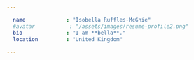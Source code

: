 ```yaml
---

  name             : "Isobella Ruffles-McGhie"
  #avatar           : "/assets/images/resume-profile2.png"
  bio              : "I am **bella**."
  location         : "United Kingdom"
  
---
```


